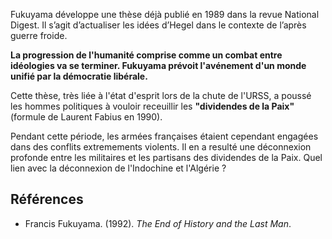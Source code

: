 Fukuyama développe une thèse déjà publié en 1989 dans la revue National Digest. Il s’agit d’actualiser les idées d’Hegel dans le contexte de l’après guerre froide.

**La progression de l'humanité comprise comme un combat entre idéologies va se terminer. Fukuyama prévoit l'avénement d'un monde unifié par la démocratie libérale.**

Cette thèse, très liée à l'état d'esprit lors de la chute de l'URSS, a poussé les hommes politiques à vouloir receuillir les **"dividendes de la Paix"** (formule de Laurent Fabius en 1990).

Pendant cette période, les armées françaises étaient cependant engagées dans des conflits extremements violents. Il en a resulté une déconnexion profonde entre les militaires et les partisans des dividendes de la Paix. Quel lien avec la déconnexion de l'Indochine et l'Algérie ?

## Références

- Francis Fukuyama. (1992). _The End of History and the Last Man_.

